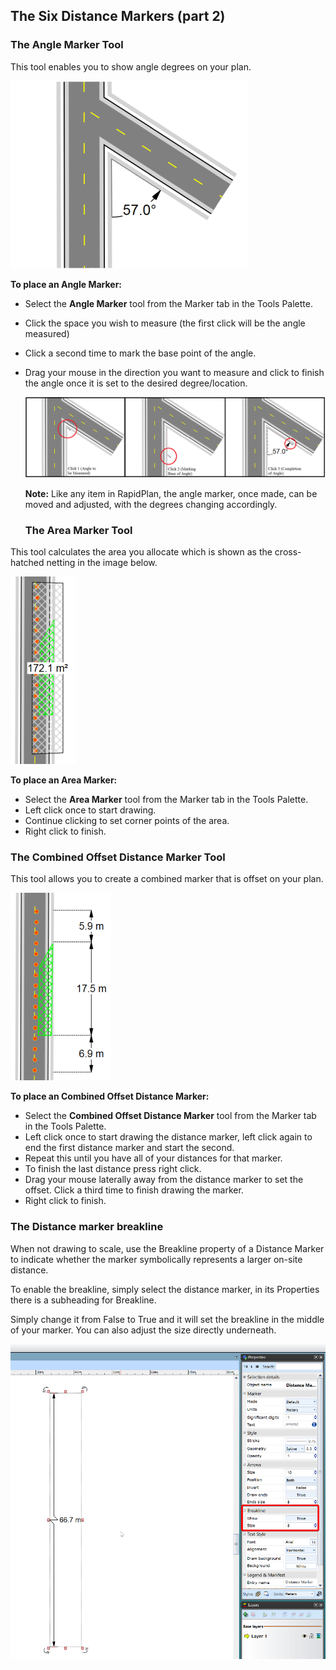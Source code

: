 ## The Six Distance Markers (part 2)

### The Angle Marker Tool 

This tool enables you to show angle degrees on your plan.

![The_Angle_Marker_Tool](./assets/The_Angle_Marker_Tool.png)

**To place an Angle Marker:**

 - Select the **Angle Marker** tool from the Marker tab in the Tools Palette.
 - Click the space you wish to measure (the first click will be the angle measured) 
 - Click a second time to mark the base point of the angle.
 - Drag your mouse in the direction you want to measure and click to finish the angle once it is set to the desired degree/location.

    ![Placing_the_Angle_Marker](./assets/Placing_the_Angle_Marker.png)

    **Note:** Like any item in RapidPlan, the angle marker, once made, can be moved and adjusted, with the degrees changing accordingly.

    ### The Area Marker Tool

This tool calculates the area you allocate which is shown as the cross-hatched netting in the image below.

![The_Area_Marker_Tool](./assets/The_Area_Marker_Tool.png)

**To place an Area Marker:**

 - Select the **Area Marker** tool from the Marker tab in the Tools Palette.
 - Left click once to start drawing.
 - Continue clicking to set corner points of the area.
 - Right click to finish.

 ### The Combined Offset Distance Marker Tool

This tool allows you to create a combined marker that is offset on your plan.

![The_Combined_Offset_Distance_Marker_Tool](./assets/The_Combined_Offset_Distance_Marker_Tool.png)

**To place an Combined Offset Distance Marker:**

 - Select the **Combined Offset Distance Marker** tool from the Marker tab in the Tools Palette.
 - Left click once to start drawing the distance marker, left click again to end the first distance marker and start the second. 
 - Repeat this until you have all of your distances for that marker.
 - To finish the last distance press right click.
 - Drag your mouse laterally away from the distance marker to set the offset. Click a third time to finish drawing the marker.
 - Right click to finish.

### The Distance marker breakline

When not drawing to scale, use the Breakline property of a Distance Marker to indicate whether the marker symbolically represents a larger on-site distance.

To enable the breakline, simply select the distance marker, in its Properties there is a subheading for Breakline. 

Simply change it from False to True and it will set the breakline in the middle of your marker. You can also adjust the size directly underneath.

![Marker_Breakline](./assets/Marker_Breakline.png)

